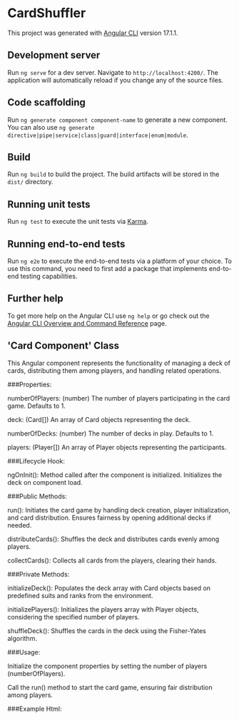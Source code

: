 # CardShuffler

This project was generated with [Angular CLI](https://github.com/angular/angular-cli) version 17.1.1.

## Development server

Run `ng serve` for a dev server. Navigate to `http://localhost:4200/`. The application will automatically reload if you change any of the source files.

## Code scaffolding

Run `ng generate component component-name` to generate a new component. You can also use `ng generate directive|pipe|service|class|guard|interface|enum|module`.

## Build

Run `ng build` to build the project. The build artifacts will be stored in the `dist/` directory.

## Running unit tests

Run `ng test` to execute the unit tests via [Karma](https://karma-runner.github.io).

## Running end-to-end tests

Run `ng e2e` to execute the end-to-end tests via a platform of your choice. To use this command, you need to first add a package that implements end-to-end testing capabilities.

## Further help

To get more help on the Angular CLI use `ng help` or go check out the [Angular CLI Overview and Command Reference](https://angular.io/cli) page.

## 'Card Component' Class

This Angular component represents the functionality of managing a deck of cards, distributing them among players, and handling related operations.


###Properties:

numberOfPlayers: (number) The number of players participating in the card game. Defaults to 1.

deck: (Card[]) An array of Card objects representing the deck.

numberOfDecks: (number) The number of decks in play. Defaults to 1.

players: (Player[]) An array of Player objects representing the participants.


###Lifecycle Hook:

ngOnInit(): Method called after the component is initialized. Initializes the deck on component load.


###Public Methods:

run(): Initiates the card game by handling deck creation, player initialization, and card distribution. Ensures fairness by opening additional decks if needed.

distributeCards(): Shuffles the deck and distributes cards evenly among players.

collectCards(): Collects all cards from the players, clearing their hands.



###Private Methods:

initializeDeck(): Populates the deck array with Card objects based on predefined suits and ranks from the environment.

initializePlayers(): Initializes the players array with Player objects, considering the specified number of players.

shuffleDeck(): Shuffles the cards in the deck using the Fisher-Yates algorithm.



###Usage:

Initialize the component properties by setting the number of players (numberOfPlayers).

Call the run() method to start the card game, ensuring fair distribution among players.



###Example Html:

<!-- app-card component usage in an Angular template -->
<app-card></app-card>


